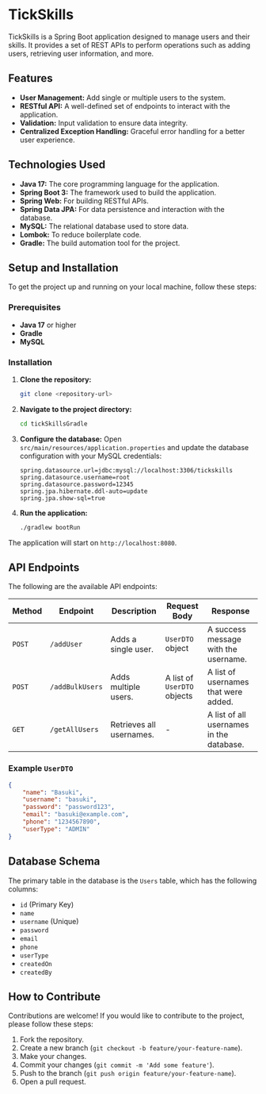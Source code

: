 # TickSkills

TickSkills is a Spring Boot application designed to manage users and their skills. It provides a set of REST APIs to perform operations such as adding users, retrieving user information, and more.

## Features

- **User Management:** Add single or multiple users to the system.
- **RESTful API:** A well-defined set of endpoints to interact with the application.
- **Validation:** Input validation to ensure data integrity.
- **Centralized Exception Handling:** Graceful error handling for a better user experience.

## Technologies Used

- **Java 17:** The core programming language for the application.
- **Spring Boot 3:** The framework used to build the application.
- **Spring Web:** For building RESTful APIs.
- **Spring Data JPA:** For data persistence and interaction with the database.
- **MySQL:** The relational database used to store data.
- **Lombok:** To reduce boilerplate code.
- **Gradle:** The build automation tool for the project.

## Setup and Installation

To get the project up and running on your local machine, follow these steps:

### Prerequisites

- **Java 17** or higher
- **Gradle**
- **MySQL**

### Installation

1. **Clone the repository:**
   ```bash
   git clone <repository-url>
   ```
2. **Navigate to the project directory:**
   ```bash
   cd tickSkillsGradle
   ```
3. **Configure the database:**
   Open `src/main/resources/application.properties` and update the database configuration with your MySQL credentials:
   ```properties
   spring.datasource.url=jdbc:mysql://localhost:3306/tickskills
   spring.datasource.username=root
   spring.datasource.password=12345
   spring.jpa.hibernate.ddl-auto=update
   spring.jpa.show-sql=true
   ```
4. **Run the application:**
   ```bash
   ./gradlew bootRun
   ```
The application will start on `http://localhost:8080`.

## API Endpoints

The following are the available API endpoints:

| Method | Endpoint         | Description              | Request Body                               | Response                                     |
|--------|------------------|--------------------------|--------------------------------------------|----------------------------------------------|
| `POST` | `/addUser`       | Adds a single user.      | `UserDTO` object                           | A success message with the username.         |
| `POST` | `/addBulkUsers`  | Adds multiple users.     | A list of `UserDTO` objects                | A list of usernames that were added.         |
| `GET`  | `/getAllUsers`   | Retrieves all usernames. | -                                          | A list of all usernames in the database.     |

### Example `UserDTO`

```json
{
    "name": "Basuki",
    "username": "basuki",
    "password": "password123",
    "email": "basuki@example.com",
    "phone": "1234567890",
    "userType": "ADMIN"
}
```

## Database Schema

The primary table in the database is the `Users` table, which has the following columns:

- `id` (Primary Key)
- `name`
- `username` (Unique)
- `password`
- `email`
- `phone`
- `userType`
- `createdOn`
- `createdBy`

## How to Contribute

Contributions are welcome! If you would like to contribute to the project, please follow these steps:

1. Fork the repository.
2. Create a new branch (`git checkout -b feature/your-feature-name`).
3. Make your changes.
4. Commit your changes (`git commit -m 'Add some feature'`).
5. Push to the branch (`git push origin feature/your-feature-name`).
6. Open a pull request.


